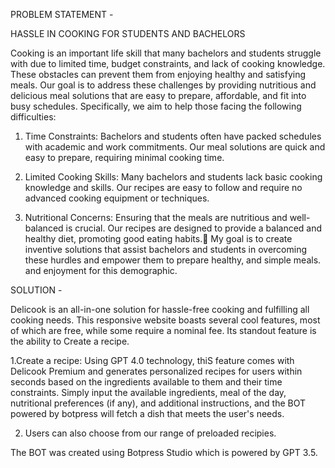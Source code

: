 PROBLEM STATEMENT -

HASSLE IN COOKING FOR STUDENTS AND BACHELORS

Cooking is an important life skill that many bachelors and students struggle with due to limited time, budget constraints, and lack of cooking knowledge. These obstacles can prevent them from enjoying healthy and satisfying meals. Our goal is to address these challenges by providing nutritious and delicious meal solutions that are easy to prepare, affordable, and fit into busy schedules. Specifically, we aim to help those facing the following difficulties:

1. Time Constraints: Bachelors and students often have packed schedules with academic and work commitments. Our meal solutions are quick and easy to prepare, requiring minimal cooking time.

2. Limited Cooking Skills: Many bachelors and students lack basic cooking knowledge and skills. Our recipes are easy to follow and require no advanced cooking equipment or techniques.

3. Nutritional Concerns: Ensuring that the meals are nutritious and well-balanced is crucial. Our recipes are designed to provide a balanced and healthy diet, promoting good eating habits.
My goal is to create inventive solutions that assist bachelors and students in overcoming these hurdles and empower them to prepare healthy, and simple meals. and enjoyment for this demographic.

SOLUTION -

Delicook is an all-in-one solution for hassle-free cooking and fulfilling all cooking needs. This responsive website boasts several cool features, most of which are free, while some require a nominal fee. Its standout feature is the ability to Create a recipe. 

1.Create a recipe: Using GPT 4.0 technology, thiS feature comes with Delicook Premium and generates personalized recipes for users within seconds based on the ingredients available to them and their time constraints. Simply input the available ingredients, meal of the day, nutritional preferences (if any), and additional instructions, and the BOT powered by botpress will fetch a dish that meets the user's needs.

2. Users can also choose from our range of preloaded recipies.

The BOT was created using Botpress Studio which is powered by GPT 3.5.



